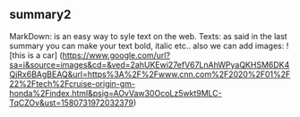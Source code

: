 ## summary2
MarkDown: is an easy way to syle text on the web.
Texts: as said in the last summary you can make your text bold, italic etc..
also we can add images: ![this is a car] (https://www.google.com/url?sa=i&source=images&cd=&ved=2ahUKEwi27efV67LnAhWPyaQKHSM6DK4QjRx6BAgBEAQ&url=https%3A%2F%2Fwww.cnn.com%2F2020%2F01%2F22%2Ftech%2Fcruise-origin-gm-honda%2Findex.html&psig=AOvVaw30OcoLz5wkt9MLC-TqCZOv&ust=1580731972032379)
